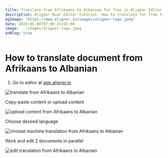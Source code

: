 ```yaml
---
title: Translate from Afrikaans to Albanian for free in Aligner Editor
description: Aligner Dual Editor Tutorial. How to translate for free from Afrikaans to Albanian. Aligner is multilingual document management platform. 
ogImage: "https://www.aligner.io/images/aligner-logo.jpeg"
date: 2020-05-06T07:09:21+03:00
image: ../images/aligner-logo.jpeg
onBlog: true
---
```


# How to translate document from Afrikaans to Albanian

1. Go to editor at [app.aligner.io](https://app.aligner.io "Aligner App web page")

![translate from Afrikaans to Albanian](../aligner-blank-editor.jpeg "translate from Afrikaans to Albanian")

Copy-paste content or upload content

![upload content from Afrikaans to Albanian](../aligner-uploaded-document.jpeg "upload content from Afrikaans to Albanian")

Choose desired language

![choose machine translation from Afrikaans to Albanian](../aligner-language-dropdown.jpeg "choose machine translation from Afrikaans to Albanian")

Work and edit 2 documents in parallel

![edit translation from Afrikaans to Albanian](../aligner-double-sitded-editor.jpeg "edit translation from Afrikaans to Albanian")

